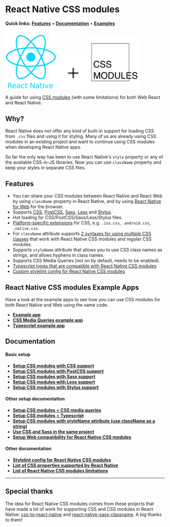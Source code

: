 # React Native CSS modules

**Quick links:** **[Features](#features)** • **[Documentation](https://github.com/kristerkari/react-native-css-modules#documentation)** • **[Examples](#react-native-css-modules-example-apps)**

<a href="https://facebook.github.io/react-native/"><img src="images/react-native-logo.png" width="160"></a><img src="images/plus.svg" width="100"><a href="https://github.com/css-modules/css-modules"><img src="images/css-modules-logo.svg" width="170"></a>

A guide for using [CSS modules](https://github.com/css-modules/css-modules) (with some limitations) for both Web React and React Native.

## Why?

React Native does not offer any kind of built-in support for loading CSS from `.css` files and using it for styling. Many of us are already using CSS modules in an existing project and want to continue using CSS modules when developing React Native apps.

So far the only way has been to use React Native's `style` property or any of the available CSS-in-JS libraries. Now you can use `className` property and keep your styles in separate CSS files.

## Features

* You can share your CSS modules between React Native and React Web by using `className` property in React Native, and by using [React Native for Web](https://github.com/necolas/react-native-web) for the browser.
* Supports [CSS](https://github.com/kristerkari/react-native-css-transformer), [PostCSS](https://github.com/kristerkari/react-native-postcss-transformer), [Sass](https://github.com/kristerkari/react-native-sass-transformer), [Less](https://github.com/kristerkari/react-native-less-transformer) and [Stylus](https://github.com/kristerkari/react-native-stylus-transformer).
* Hot loading for CSS/PostCSS/Sass/Less/Stylus files.
* [Platform-specific extensions](https://facebook.github.io/react-native/docs/platform-specific-code.html#platform-specific-extensions) for CSS, e.g. `.ios.css`, `.android.css`, `.native.css`.
* For `className` attribute supports [2 syntaxes for using multiple CSS classes](https://github.com/kristerkari/babel-plugin-react-native-classname-to-style#multiple-classes) that work with React Native CSS modules and regular CSS modules.
* Supports `styleName` attribute that allows you to use CSS class names as strings, and allows hyphens in class names.
* Supports CSS Media Queries (not on by default, needs to be enabled).
* [Typescript types that are compatible with React Native CSS modules](https://github.com/kristerkari/react-native-types-for-css-modules)
* [Custom stylelint config for React Native CSS modules](https://github.com/kristerkari/stylelint-config-react-native-css-modules)

## React Native CSS modules Example Apps

Have a look at the example apps to see how you can use CSS modules for both React Native and Web using the same code.

* **[Example app](https://github.com/kristerkari/react-native-css-modules-example)**
* **[CSS Media Queries example app](https://github.com/kristerkari/react-native-css-modules-with-media-queries-example)**
* **[Typescript example app](https://github.com/kristerkari/react-native-css-modules-with-typescript-example)**

## Documentation

#### Basic setup

* **[Setup CSS modules with CSS support](docs/setup-css.md)**
* **[Setup CSS modules with PostCSS support](docs/setup-postcss.md)**
* **[Setup CSS modules with Sass support](docs/setup-sass.md)**
* **[Setup CSS modules with Less support](docs/setup-less.md)**
* **[Setup CSS modules with Stylus support](docs/setup-stylus.md)**

#### Other setup documentation

* **[Setup CSS modules + CSS media queries](docs/setup-media-queries.md)**
* **[Setup CSS modules + Typescript](docs/setup-typescript.md)**
* **[Setup CSS modules with styleName attribute (use className as a string)](docs/setup-stylename.md)**
* **[Use CSS and Sass in the same project](docs/multiple-transformers.md)**
* **[Setup Web compatibility for React Native CSS modules](docs/web-compatibility.md)**

#### Other documentation

* **[Stylelint config for React Native CSS modules](https://github.com/kristerkari/stylelint-config-react-native-css-modules)**
* **[List of CSS properties supported by React Native](https://github.com/vhpoet/react-native-styling-cheat-sheet)**
* **[List of React Native CSS modules limitations](docs/limitations.md)**

---

## Special thanks

The idea for React Native CSS modules comes from these projects that have made a lot of work for supporting CSS and CSS modules in React Native: [css-to-react-native](https://github.com/styled-components/css-to-react-native) and [react-native-sass-classname](https://github.com/daniloster/react-native-sass-classname). A big thanks to them!
